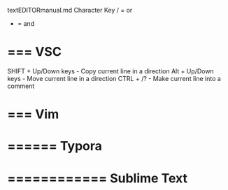 textEDITORmanual.md 
Character Key
/ = or 
+ = and 

===
VSC 
===

SHIFT + Up/Down keys - Copy current line in a direction
Alt + Up/Down keys - Move current line in a direction
CTRL + /? - Make current line into a comment  

===
Vim
===


======
Typora
======


============
Sublime Text
============

